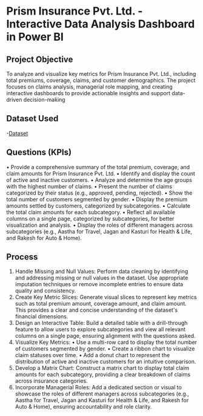 
# Prism Insurance Pvt. Ltd. - Interactive Data Analysis Dashboard in Power BI
## Project Objective
To analyze and visualize key metrics for Prism Insurance Pvt. Ltd., including total premiums, coverage, claims, and customer demographics. The project focuses on claims analysis, managerial role mapping, and creating interactive dashboards to provide actionable insights and support data-driven decision-making

## Dataset Used
-<a href="https://github.com/KirankumarB17/PowerBI-Dashboard/blob/main/InsuranceData%20(1).csv">Dataset</a>

## Questions (KPIs)
•	Provide a comprehensive summary of the total premium, coverage, and claim amounts for Prism Insurance Pvt. Ltd.
•	Identify and display the count of active and inactive customers.
•	Analyze and determine the age groups with the highest number of claims.
•	Present the number of claims categorized by their status (e.g., approved, pending, rejected).
•	Show the total number of customers segmented by gender.
•	Display the premium amounts settled by customers, categorized by subcategories.
•	Calculate the total claim amounts for each subcategory.
•	Reflect all available columns on a single page, categorized by subcategories, for better visualization and analysis.
•	Display the roles of different managers across subcategories (e.g., Aastha for Travel, Jagan and Kasturi for Health & Life, and Rakesh for Auto & Home).

## Process

1.	Handle Missing and Null Values: Perform data cleaning by identifying and addressing missing or null values in the dataset. Use appropriate imputation techniques or remove incomplete entries to ensure data quality and consistency.
2.	Create Key Metric Slices: Generate visual slices to represent key metrics such as total premium amount, coverage amount, and claim amount. This provides a clear and concise understanding of the dataset's financial dimensions.
3.	Design an Interactive Table: Build a detailed table with a drill-through feature to allow users to explore subcategories and view all relevant columns on a single page, ensuring alignment with the questions asked.
4.	Visualize Key Metrics:
•	Use a multi-row card to display the total number of customers segmented by gender.
•	Create a ribbon chart to visualize claim statuses over time.
•	Add a donut chart to represent the distribution of active and inactive customers for an intuitive comparison.
5.	Develop a Matrix Chart: Construct a matrix chart to display total claim amounts for each subcategory, providing a clear breakdown of claims across insurance categories.
6.	Incorporate Managerial Roles: Add a dedicated section or visual to showcase the roles of different managers across subcategories (e.g., Aastha for Travel, Jagan and Kasturi for Health & Life, and Rakesh for Auto & Home), ensuring accountability and role clarity.
